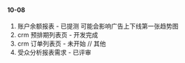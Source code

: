 #### 10-08
1. 账户余额报表 - 已提测
可能会影响广告上下线第一张趋势图
2. crm 预排期列表页 - 开发完成
3. crm 订单列表页 - 未开始
// 其他
1. 受众分析报表需求 - 已评审